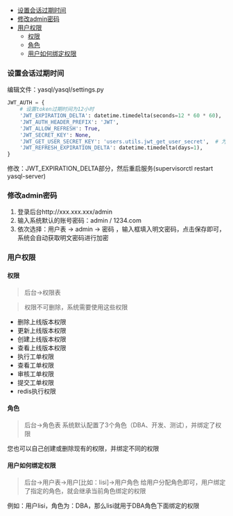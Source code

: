 - [设置会话过期时间](#设置会话过期时间)
- [修改admin密码](#修改admin密码)
- [用户权限](#用户权限)
  - [权限](#权限)
  - [角色](#角色)
  - [用户如何绑定权限](#用户如何绑定权限)

### 设置会话过期时间
编辑文件：yasql/yasql/settings.py
```python
JWT_AUTH = {
    # 设置token过期时间为12小时
    'JWT_EXPIRATION_DELTA': datetime.timedelta(seconds=12 * 60 * 60),
    'JWT_AUTH_HEADER_PREFIX': 'JWT',
    'JWT_ALLOW_REFRESH': True,
    'JWT_SECRET_KEY': None,
    'JWT_GET_USER_SECRET_KEY': 'users.utils.jwt_get_user_secret',  # 为每个用户动态生成加密key
    'JWT_REFRESH_EXPIRATION_DELTA': datetime.timedelta(days=1),
}
```

修改：JWT_EXPIRATION_DELTA部分，然后重启服务(supervisorctl restart yasql-server)

### 修改admin密码
1. 登录后台http://xxx.xxx.xxx/admin
2. 输入系统默认的账号密码：admin / 1234.com
3. 依次选择：用户表 -> admin -> 密码 ，输入框填入明文密码，点击保存即可，系统会自动获取明文密码进行加密

### 用户权限
#### 权限
> 后台->权限表

> 权限不可删除，系统需要使用这些权限

* 删除上线版本权限
* 更新上线版本权限
* 创建上线版本权限
* 查看上线版本权限
* 执行工单权限
* 查看工单权限
* 审核工单权限
* 提交工单权限
* redis执行权限

#### 角色
> 后台->角色表
系统默认配置了3个角色（DBA、开发、测试），并绑定了权限

您也可以自己创建或删除现有的权限，并绑定不同的权限

#### 用户如何绑定权限
> 后台->用户表->用户[比如：lisi]->用户角色
给用户分配角色即可，用户绑定了指定的角色，就会继承当前角色绑定的权限

例如：用户lisi，角色为：DBA，那么lisi就用于DBA角色下面绑定的权限



